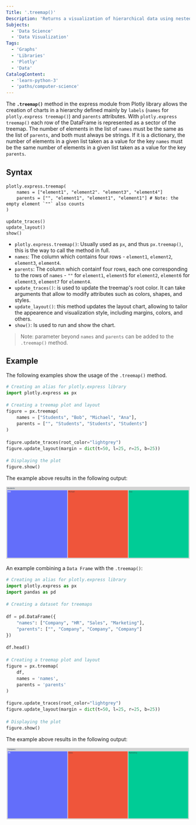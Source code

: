 ```yaml
---
Title: '.treemap()'
Description: 'Returns a visualization of hierarchical data using nested rectangles.'
Subjects:
  - 'Data Science'
  - 'Data Visualization'
Tags:
  - 'Graphs'
  - 'Libraries'
  - 'Plotly'
  - 'Data'
CatalogContent:
  - 'learn-python-3'
  - 'paths/computer-science'
---
```


The **`.treemap()`** method in the express module from Plotly library allows the creation of charts in a hierarchy defined mainly by `labels` (`names` for `plotly.express treemap()`) and `parents` attributes. With `plotly.express treemap()` each row of the DataFrame is represented as a sector of the treemap. The number of elements in the list of `names` must be the same as the list of `parents`, and both must always be strings. If it is a dictionary, the number of elements in a given list taken as a value for the key `names` must be the same number of elements in a given list taken as a value for the key `parents`.

## Syntax

```pseudo
plotly.express.treemap(
    names = ["element1", "element2". "element3", "element4"]
    parents = ["", "element1", "element1", "element1"] # Note: the empty element `""` also counts
)

update_traces()
update_layout()
show()
```

- `plotly.express.treemap()`: Usually used as `px`, and thus `px.treemap()`, this is the way to call the method in full.
- `names`: The column which contains four rows - `element1`, `element2`, `element3`, `element4`.
- `parents`: The column which containf four rows, each one corresponding to the rows of `names` - `""` for `element1`, `element5` for `element2`, `element6` for `element3`, `element7` for `element4`.
- `update_traces()`: is used to update the treemap's root color. It can take arguments that allow to modify attributes such as colors, shapes, and styles.
- `update_layout()`: this method updates the layout chart, allowing to tailor the appearence and visualization style, including margins, colors, and others.
- `show()`: Is used to run and show the chart.

> Note: parameter beyond `names` and `parents` can be added to the `.treemap()` method.

## Example

The following examples show the usage of the `.treemap()` method.

```py
# Creating an alias for plotly.express library
import plotly.express as px

# Creating a treemap plot and layout
figure = px.treemap(
    names = ["Students", "Bob", "Michael", "Ana"],
    parents = ["", "Students", "Students", "Students"]
)

figure.update_traces(root_color="lightgrey")
figure.update_layout(margin = dict(t=50, l=25, r=25, b=25))

# Displaying the plot
figure.show()
```

The example above results in the following output:

![alt text](image.png)

An example combining a `Data Frame` with the `.treemap()`:

```py
# Creating an alias for plotly.express library
import plotly.express as px
import pandas as pd

# Creating a dataset for treemaps

df = pd.DataFrame({
    "names": ["Company", "HR", "Sales", "Marketing"],
    "parents": ["", "Company", "Company", "Company"]
})

df.head()

# Creating a treemap plot and layout
figure = px.treemap(
    df,
    names = 'names',
    parents = 'parents'
)

figure.update_traces(root_color="lightgrey")
figure.update_layout(margin = dict(t=50, l=25, r=25, b=25))

# Displaying the plot
figure.show()
```

The example above results in the following output:

![alt text](image-1.png)
